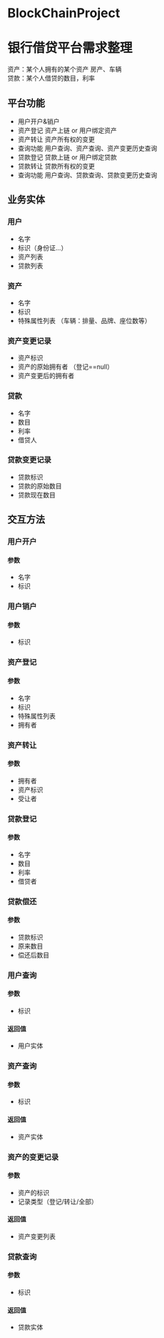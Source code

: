 # BlockChainProject
# 银行借贷平台需求整理
资产：某个人拥有的某个资产 房产、车辆 \
贷款：某个人借贷的数目，利率

## 平台功能
* 用户开户&销户
* 资产登记 资产上链 or 用户绑定资产
* 资产转让 资产所有权的变更
* 查询功能 用户查询、资产查询、资产变更历史查询
* 贷款登记 贷款上链 or 用户绑定贷款
* 贷款转让 贷款所有权的变更
* 查询功能 用户查询、贷款查询、贷款变更历史查询


## 业务实体

### 用户
* 名字
* 标识（身份证...）
* 资产列表
* 贷款列表

### 资产
* 名字
* 标识
* 特殊属性列表 （车辆：排量、品牌、座位数等）

### 资产变更记录
* 资产标识
* 资产的原始拥有者 （登记==null）
* 资产变更后的拥有者

### 贷款
* 名字
* 数目
* 利率
* 借贷人

### 贷款变更记录
* 贷款标识
* 贷款的原始数目
* 贷款现在数目

## 交互方法

### 用户开户

#### 参数
* 名字
* 标识

### 用户销户

#### 参数
* 标识

### 资产登记

#### 参数
* 名字
* 标识
* 特殊属性列表
* 拥有者

### 资产转让

#### 参数
* 拥有者
* 资产标识
* 受让者

### 贷款登记

#### 参数
* 名字
* 数目
* 利率
* 借贷者

### 贷款偿还

#### 参数
* 贷款标识
* 原来数目
* 偿还后数目

### 用户查询

#### 参数
* 标识

#### 返回值
* 用户实体

### 资产查询

#### 参数
* 标识

#### 返回值
* 资产实体

### 资产的变更记录

#### 参数
* 资产的标识
* 记录类型（登记/转让/全部）

#### 返回值
* 资产变更列表

### 贷款查询

#### 参数
* 标识

#### 返回值
* 贷款实体
